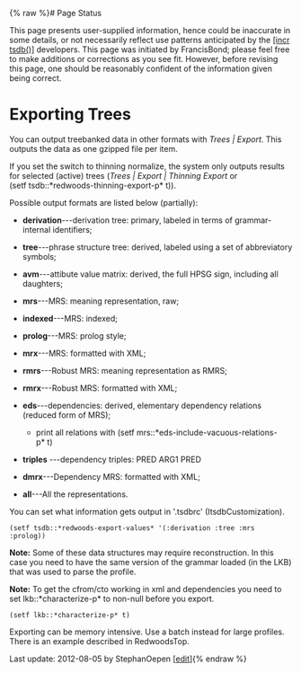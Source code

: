 {% raw %}# Page Status

This page presents user-supplied information, hence could be inaccurate
in some details, or not necessarily reflect use patterns anticipated by
the [\[incr tsdb()\]](http://www.delph-in.net/itsdb) developers. This
page was initiated by FrancisBond; please feel free to
make additions or corrections as you see fit. However, before revising
this page, one should be reasonably confident of the information given
being correct.

# Exporting Trees

You can output treebanked data in other formats with *Trees \| Export*.
This outputs the data as one gzipped file per item.

If you set the switch to thinning normalize, the system only outputs
results for selected (active) trees (*Trees \| Export \| Thinning
Export* or (setf tsdb::\*redwoods-thinning-export-p\* t)).

Possible output formats are listed below (partially):

- **derivation**---derivation tree: primary, labeled in terms of
grammar-internal identifiers;
- **tree**---phrase structure tree: derived, labeled using a set of
abbreviatory symbols;
- **avm**---attibute value matrix: derived, the full HPSG sign,
including all daughters;
- **mrs**---MRS: meaning representation, raw;
- **indexed**---MRS: indexed;
- **prolog**---MRS: prolog style;
- **mrx**---MRS: formatted with XML;
- **rmrs**---Robust MRS: meaning representation as RMRS;
- **rmrx**---Robust MRS: formatted with XML;
- **eds**---dependencies: derived, elementary dependency relations
(reduced form of MRS);
  
  - print all relations with
(setf mrs::\*eds-include-vacuous-relations-p\* t)
- **triples** ---dependency triples: PRED ARG1 PRED
- **dmrx**---Dependency MRS: formatted with XML;
- **all**---All the representations.

You can set what information gets output in '.tsdbrc'
(ItsdbCustomization).

    (setf tsdb::*redwoods-export-values* '(:derivation :tree :mrs :prolog))

**Note:** Some of these data structures may require reconstruction. In
this case you need to have the same version of the grammar loaded (in
the LKB) that was used to parse the profile.

**Note:** To get the cfrom/cto working in xml and dependencies you need
to set lkb::\*characterize-p\* to non-null before you export.

    (setf lkb::*characterize-p* t)

Exporting can be memory intensive. Use a batch instead for large
profiles. There is an example described in RedwoodsTop.

Last update: 2012-08-05 by StephanOepen [[edit](https://github.com/delph-in/docs/wiki/ItsdbTreebanking_ItsdbExporting/_edit)]{% endraw %}